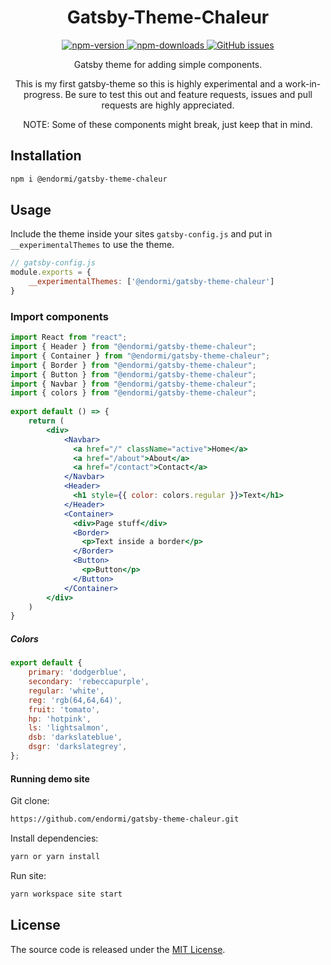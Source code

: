 <h1 align="center">
  Gatsby-Theme-Chaleur
</h1>

<p align="center">
  <a href="https://www.npmjs.com/package/@endormi/gatsby-theme-chaleur">
    <img alt="npm-version" src="https://img.shields.io/npm/v/@endormi/gatsby-theme-chaleur?color=blue">
  </a>
  <a href="https://www.npmjs.com/package/@endormi/gatsby-theme-chaleur">
    <img alt="npm-downloads" src="https://img.shields.io/npm/dt/@endormi/gatsby-theme-chaleur">
  </a>
  <a href="https://github.com/endormi/gatsby-theme-chaleur/issues">
    <img alt="GitHub issues" src="https://img.shields.io/github/issues-raw/endormi/gatsby-theme-chaleur?color=yellow">
  </a>
</p>

<p align="center">
Gatsby theme for adding simple components. 
</p>

<p align="center">
This is my first gatsby-theme so this is highly experimental and a work-in-progress. 
Be sure to test this out and feature requests, issues and pull requests are highly appreciated.
</p>

<p align="center">
NOTE: Some of these components might break, just keep that in mind. 
</p>

## Installation

```sh
npm i @endormi/gatsby-theme-chaleur
```

## Usage

Include the theme inside your sites `gatsby-config.js` and put in `__experimentalThemes` to use the theme.

```jsx
// gatsby-config.js
module.exports = {
    __experimentalThemes: ['@endormi/gatsby-theme-chaleur']
}
```

### Import components

```jsx
import React from "react";
import { Header } from "@endormi/gatsby-theme-chaleur";
import { Container } from "@endormi/gatsby-theme-chaleur";
import { Border } from "@endormi/gatsby-theme-chaleur";
import { Button } from "@endormi/gatsby-theme-chaleur";
import { Navbar } from "@endormi/gatsby-theme-chaleur";
import { colors } from "@endormi/gatsby-theme-chaleur";
 
export default () => {
    return (
        <div>
            <Navbar>
              <a href="/" className="active">Home</a>
              <a href="/about">About</a>
              <a href="/contact">Contact</a>
            </Navbar>
            <Header>
              <h1 style={{ color: colors.regular }}>Text</h1>
            </Header>
            <Container>
              <div>Page stuff</div>
              <Border>
                <p>Text inside a border</p>
              </Border>
              <Button>
                <p>Button</p>
              </Button>
            </Container>
        </div>
    )
}
```

##### Colors

```jsx
export default {
    primary: 'dodgerblue',
    secondary: 'rebeccapurple',
    regular: 'white',
    reg: 'rgb(64,64,64)',
    fruit: 'tomato',
    hp: 'hotpink',
    ls: 'lightsalmon',
    dsb: 'darkslateblue',
    dsgr: 'darkslategrey',
};
```

#### Running demo site

Git clone:

```sh
https://github.com/endormi/gatsby-theme-chaleur.git
```

Install dependencies:

```sh
yarn or yarn install
```

Run site:

```sh
yarn workspace site start
```

## License

The source code is released under the [MIT License](https://github.com/endormi/gatsby-theme-chaleur/blob/master/LICENSE).